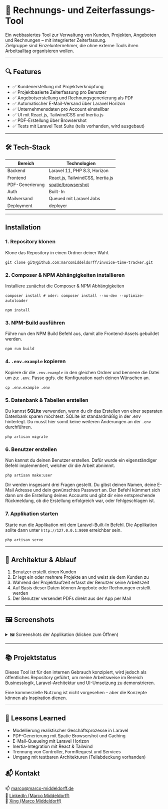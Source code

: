 # 💼 Rechnungs- und Zeiterfassungs-Tool

Ein webbasiertes Tool zur Verwaltung von Kunden, Projekten, Angeboten und Rechnungen – mit integrierter Zeiterfassung.  
Zielgruppe sind Einzelunternehmer, die ohne externe Tools ihren Arbeitsalltag organisieren wollen.

---

## 🔍 Features

- ✅ Kundenerstellung mit Projektverknüpfung
- ✅ Projektbasierte Zeiterfassung pro Benutzer
- ✅ Angebotserstellung und Rechnungsgenerierung als PDF
- ✅ Automatischer E-Mail-Versand über Laravel Horizon
- ✅ Unternehmensdaten pro Account einstellbar
- ✅ UI mit React.js, TailwindCSS und Inertia.js
- ✅ PDF-Erstellung über Browsershot
- ✅ Tests mit Laravel Test Suite (teils vorhanden, wird ausgebaut)

---

## 🛠️ Tech-Stack

| Bereich           | Technologien                                                |
|-------------------|-------------------------------------------------------------|
| Backend           | Laravel 11, PHP 8.3, Horizon                                |
| Frontend          | React.js, TailwindCSS, Inertia.js                           |
| PDF-Generierung   | [spatie/browsershot](https://github.com/spatie/browsershot) |
| Auth              | Built-In                                                    |
| Mailversand       | Queued mit Laravel Jobs                                     |
| Deployment        | deployer                                                    |

---

## Installation

### 1. Repository klonen

Klone das Repository in einen Ordner deiner Wahl.

```shell
git clone git@github.com:marcomiddeldorff/invoice-time-tracker.git
```

### 2. Composer & NPM Abhängigkeiten installieren

Installiere zunächst die Composer & NPM Abhängigkeiten

```shell
composer install # oder: composer install --no-dev --optimize-autoloader
```

```
npm install
```

### 3. NPM-Build ausführen

Führe nun den NPM Build Befehl aus, damit alle Frontend-Assets gebuildet werden. 

```shell
npm run build
```

### 4. `.env.example` kopieren

Kopiere dir die `.env.example` in den gleichen Ordner und bennene die Datei um zu: `.env`. Passe ggfs. die Konfiguration nach deinen Wünschen an.

```shell
cp .env.example .env
```

### 5. Datenbank & Tabellen erstellen

Du kannst **SQLite** verwenden, wenn du dir das Erstellen von einer separaten Datenbank sparen möchtest. SQLite ist standardmäßig in der .env hinterlegt. Du musst hier somit keine weiteren Änderungen an der `.env` durchführen.

```shell
php artisan migrate
```

### 6. Benutzer erstellen

Nun kannst du deinen Benutzer erstellen. Dafür wurde ein eigenständiger Befehl implementiert, welcher dir die Arbeit abnimmt. 

```shell
php artisan make:user
```

Dir werden insgesamt drei Fragen gestellt. Du gibst deinen Namen, deine E-Mail Adresse und dein gewünschtes Passwort an. Der Befehl kümmert sich dann um die Erstellung deines Accounts und gibt dir eine entsprechende Rückmeldung, ob die Erstellung erfolgreich war, oder fehlgeschlagen ist. 

### 7. Applikation starten

Starte nun die Applikation mit dem Laravel-Built-In Befehl. Die Applikation sollte dann unter `http://127.0.0.1:8000` erreichbar sein. 

```shell
php artisan serve
```

---

## 🧱 Architektur & Ablauf

1. Benutzer erstellt einen Kunden
2. Er legt ein oder mehrere Projekte an und weist sie dem Kunden zu
3. Während der Projektlaufzeit erfasst der Benutzer seine Arbeitszeit
4. Auf Basis dieser Daten können Angebote oder Rechnungen erstellt werden
5. Der Benutzer versendet PDFs direkt aus der App per Mail

---

## 🖼️ Screenshots

<details>
<summary>🖼️ Screenshots der Applikation (klicken zum Öffnen)</summary>

### Kunden-Übersicht
![Kunden - Übersicht](./docs/screenshots/kunden_ansicht.png)

### Projekt-Detailansicht
![Projekt - Detailansicht](./docs/screenshots/projekt_details.png)

### Zeiterfassung

![Zeiterfassung](./docs/screenshots/Zeiterfassung.png)

### Angebotserstellung
![Angebotserstellung 01](./docs/screenshots/angebotserstellung_01.png)
![Angebotserstellung 02](./docs/screenshots/angebotserstellung_02.png)

### Angebots-PDF
![Angebots PDF](./docs/screenshots/angebots_pdf.png)

</details>

---

## 📚 Projektstatus

Dieses Tool ist für den internen Gebrauch konzipiert, wird jedoch als öffentliches Repository geführt, um meine Arbeitsweise im Bereich Businesslogik, Laravel-Architektur und UI-Umsetzung zu demonstrieren.

Eine kommerzielle Nutzung ist nicht vorgesehen – aber die Konzepte können als Inspiration dienen.

---

## 🧠 Lessons Learned
- Modellierung realistischer Geschäftsprozesse in Laravel
- PDF-Generierung mit Spatie Browsershot und Caching
- E-Mail-Queueing mit Laravel Horizon
- Inertia-Integration mit React & Tailwind
- Trennung von Controller, FormRequest und Services
- Umgang mit testbaren Architekturen (Teilabdeckung vorhanden)


## 📬 Kontakt

📫 [marco@marco-middeldorff.de](mailto:marco@marco-middeldorff.de)  
🔗 [LinkedIn (Marco Middeldorff)](https://www.linkedin.com/in/marco-middeldorff-527570276/)  
🔗 [Xing (Marco Middeldorff)](https://www.xing.com/profile/Marco_Middeldorff/web_profiles)
